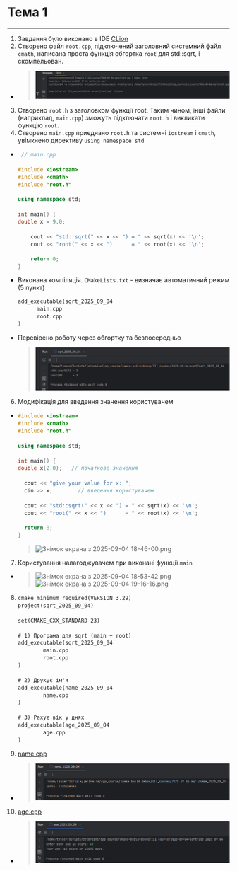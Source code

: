 # Тема 1

---

1. Завдання було виконано в IDE [CLion](https://www.jetbrains.com/ru-ru/clion/)
2. Створено файл `root.cpp`, підключений заголовний системний файл `cmath`, написана проста функція обгортка `root` для std::sqrt, і скомпельован.

- > ![Знімок екрана з 2025-09-04 18-09-41.png](screenshots/%D0%97%D0%BD%D1%96%D0%BC%D0%BE%D0%BA%20%D0%B5%D0%BA%D1%80%D0%B0%D0%BD%D0%B0%20%D0%B7%202025-09-04%2018-09-41.png)

3. Створено `root.h` з заголовком функції root. Таким чином, інші файли (наприклад, `main.cpp`) зможуть підключати `root.h` і викликати функцію `root`.
4. Створено `main.cpp` приєднано `root.h` та системні  `iostream` і `cmath`, увімкнено директиву `using namespace std`
- ```cpp
   // main.cpp

  #include <iostream>
  #include <cmath>
  #include "root.h"
  
  using namespace std;
  
  int main() {
  double x = 9.0;
  
      cout << "std::sqrt(" << x << ") = " << sqrt(x) << '\n';
      cout << "root(" << x << ")      = " << root(x) << '\n';
  
      return 0;
  }
  ```
- Виконана компіляція. `CMakeLists.txt` - визначає автоматичний режим (5 пункт)
  ```CMakeLists.txt
  add_executable(sqrt_2025_09_04
        main.cpp
        root.cpp
  )
  ```
- Перевірено роботу через обгортку та безпосередньо
  > ![Знімок екрана з 2025-09-04 18-28-34.png](screenshots/%D0%97%D0%BD%D1%96%D0%BC%D0%BE%D0%BA%20%D0%B5%D0%BA%D1%80%D0%B0%D0%BD%D0%B0%20%D0%B7%202025-09-04%2018-28-34.png)

6.  Модифікація для введення значення користувачем
- ```cpp
  #include <iostream>
  #include <cmath>
  #include "root.h"
  
  using namespace std;
  
  int main() {
  double x(2.0);   // початкове значення

    cout << "give your value for x: ";
    cin >> x;        // введення користувачем

    cout << "std::sqrt(" << x << ") = " << sqrt(x) << '\n';
    cout << "root(" << x << ")      = " << root(x) << '\n';

    return 0;
  }
  ```
  > ![Знімок екрана з 2025-09-04 18-46-00.png](screenshots/%D0%97%D0%BD%D1%96%D0%BC%D0%BE%D0%BA%20%D0%B5%D0%BA%D1%80%D0%B0%D0%BD%D0%B0%20%D0%B7%202025-09-04%2018-46-00.png)
7. Користування налагоджувачем при виконані функції `main`
- > ![Знімок екрана з 2025-09-04 18-53-42.png](screenshots/%D0%97%D0%BD%D1%96%D0%BC%D0%BE%D0%BA%20%D0%B5%D0%BA%D1%80%D0%B0%D0%BD%D0%B0%20%D0%B7%202025-09-04%2018-53-42.png)
    ![Знімок екрана з 2025-09-04 19-16-16.png](screenshots/%D0%97%D0%BD%D1%96%D0%BC%D0%BE%D0%BA%20%D0%B5%D0%BA%D1%80%D0%B0%D0%BD%D0%B0%20%D0%B7%202025-09-04%2019-16-16.png)
8. ```CMakeLists.txt
   cmake_minimum_required(VERSION 3.29)
   project(sqrt_2025_09_04)
   
   set(CMAKE_CXX_STANDARD 23)
   
   # 1) Програма для sqrt (main + root)
   add_executable(sqrt_2025_09_04
           main.cpp
           root.cpp
   )
   
   # 2) Друкує ім'я
   add_executable(name_2025_09_04
           name.cpp
   )
   
   # 3) Рахує вік у днях
   add_executable(age_2025_09_04
           age.cpp
   )
   ```

9. [name.cpp](https://github.com/yourhostel/cpp_course/blob/main/III_course/2025-09-04-sqrt/name.cpp)
- > ![Знімок екрана з 2025-09-04 19-10-48.png](screenshots/%D0%97%D0%BD%D1%96%D0%BC%D0%BE%D0%BA%20%D0%B5%D0%BA%D1%80%D0%B0%D0%BD%D0%B0%20%D0%B7%202025-09-04%2019-10-48.png)
10. [age.cpp](https://github.com/yourhostel/cpp_course/blob/main/III_course/2025-09-04-sqrt/age.cpp)
- > ![Знімок екрана з 2025-09-04 19-11-43.png](screenshots/%D0%97%D0%BD%D1%96%D0%BC%D0%BE%D0%BA%20%D0%B5%D0%BA%D1%80%D0%B0%D0%BD%D0%B0%20%D0%B7%202025-09-04%2019-11-43.png)